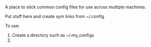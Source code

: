 A place to stick common config files for use across multiple machines.

Put stuff here and create sym links from ~/.config

To use:
1) Create a directory such as ~/.my_configs
2) 

